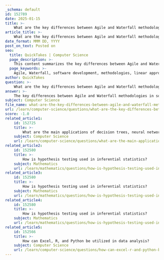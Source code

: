 ```yaml
---
_schema: default
id: 152789
date: 2025-01-15
title: >-
    What are the key differences between Agile and Waterfall methodologies in software development?
article_title: >-
    What are the key differences between Agile and Waterfall methodologies in software development?
date_format: MMM DD, YYYY
post_on_text: Posted on
seo:
  title: QuickTakes | Computer Science
  page_description: >-
    This content summarizes the key differences between Agile and Waterfall methodologies in software development, highlighting their approaches, flexibility, customer involvement, suitability for project size, team dynamics, and delivery mechanisms.
  page_keywords: >-
    Agile, Waterfall, software development, methodologies, linear approach, iterative approach, flexibility, change management, customer involvement, project complexity, team dynamics, delivery, feedback, collaboration, stakeholder engagement
author: QuickTakes
question: >-
    What are the key differences between Agile and Waterfall methodologies in software development?
answer: >-
    The key differences between Agile and Waterfall methodologies in software development can be summarized as follows:\n\n### 1. **Approach to Development**\n- **Waterfall**: This methodology follows a linear and sequential approach. Each phase of the development process must be completed before moving on to the next. The phases typically include requirements analysis, system design, implementation, testing, deployment, and maintenance. This structure makes it easy to manage but inflexible to changes.\n  \n- **Agile**: In contrast, Agile is an iterative and incremental approach. It emphasizes flexibility, collaboration, and customer satisfaction. Development is broken down into short cycles called sprints, allowing for frequent delivery of functional software and the ability to adapt to changes in requirements throughout the project.\n\n### 2. **Flexibility and Change Management**\n- **Waterfall**: The Waterfall model is rigid, making it difficult to accommodate changes once the project is underway. Any changes typically require revisiting earlier phases, which can be time-consuming and costly.\n\n- **Agile**: Agile is designed to embrace changes. It allows for quick adjustments based on stakeholder feedback and evolving requirements, making it particularly effective for projects where requirements are expected to change frequently.\n\n### 3. **Customer Involvement**\n- **Waterfall**: Customer involvement is primarily at the beginning (requirements gathering) and the end (acceptance testing) of the project. This can lead to misalignments between the final product and customer expectations if requirements are misunderstood.\n\n- **Agile**: Agile promotes continuous customer collaboration throughout the development process. Stakeholders are involved in regular reviews and feedback sessions, ensuring that the product aligns closely with their needs.\n\n### 4. **Project Size and Complexity**\n- **Waterfall**: This methodology is best suited for small, well-defined projects with stable requirements. It works well when the project scope is clear and unlikely to change.\n\n- **Agile**: Agile is more suitable for larger, complex projects where requirements may evolve. It is particularly effective in environments where rapid changes are common and teams need to respond quickly.\n\n### 5. **Team Dynamics**\n- **Waterfall**: The Waterfall model typically involves a more hierarchical structure, where roles and responsibilities are clearly defined. Each team member has specific tasks to complete before moving on to the next phase.\n\n- **Agile**: Agile methodologies encourage self-organizing, cross-functional teams. Team members collaborate closely, share responsibilities, and work together to achieve common goals, fostering a more dynamic and adaptive work environment.\n\n### 6. **Delivery and Feedback**\n- **Waterfall**: The final product is delivered at the end of the project, which can lead to long wait times for feedback and potential issues being discovered late in the process.\n\n- **Agile**: Agile focuses on delivering small, incremental improvements frequently. This allows for regular feedback and adjustments, ensuring that the product evolves in line with user needs.\n\n### Conclusion\nIn summary, the Waterfall methodology is characterized by its structured, linear approach, making it suitable for projects with well-defined requirements. In contrast, Agile offers a flexible, iterative framework that promotes collaboration and adaptability, making it ideal for projects with changing requirements and a need for ongoing stakeholder engagement. Each methodology has its strengths and weaknesses, and the choice between them should be based on the specific needs and context of the project.
subject: Computer Science
file_name: what-are-the-key-differences-between-agile-and-waterfall-methodologies-in-software-development.md
url: /learn/computer-science/questions/what-are-the-key-differences-between-agile-and-waterfall-methodologies-in-software-development
score: -1.0
related_article1:
    id: 152725
    title: >-
        What are the main applications of decision trees, neural networks, and support vector machines in machine learning?
    subject: Computer Science
    url: /learn/computer-science/questions/what-are-the-main-applications-of-decision-trees-neural-networks-and-support-vector-machines-in-machine-learning
related_article2:
    id: 152580
    title: >-
        How is hypothesis testing used in inferential statistics?
    subject: Mathematics
    url: /learn/mathematics/questions/how-is-hypothesis-testing-used-in-inferential-statistics
related_article3:
    id: 152580
    title: >-
        How is hypothesis testing used in inferential statistics?
    subject: Mathematics
    url: /learn/mathematics/questions/how-is-hypothesis-testing-used-in-inferential-statistics
related_article4:
    id: 152580
    title: >-
        How is hypothesis testing used in inferential statistics?
    subject: Mathematics
    url: /learn/mathematics/questions/how-is-hypothesis-testing-used-in-inferential-statistics
related_article5:
    id: 152566
    title: >-
        How can Excel, R, and Python be utilized in data analysis?
    subject: Computer Science
    url: /learn/computer-science/questions/how-can-excel-r-and-python-be-utilized-in-data-analysis
---
```


&nbsp;
